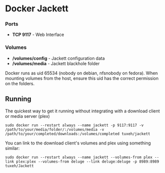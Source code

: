 # Docker Jackett

### Ports
- **TCP 9117** - Web Interface

### Volumes
- **/volumes/config** - Jackett configuration data
- **/volumes/media** - Jackett blackhole folder

Docker runs as uid 65534 (nobody on debian, nfsnobody on fedora). When mounting volumes from the host, ensure this uid has the correct permission on the folders.

## Running

The quickest way to get it running without integrating with a download client or media server (plex)
```
sudo docker run --restart always --name jackett -p 9117:9117 -v /path/to/your/media/folder/:/volumes/media -v /path/to/your/completed/downloads:/volumes/completed tuxeh/jackett
```

You can link to the download client's volumes and plex using something similar:
```
sudo docker run --restart always --name jackett --volumes-from plex --link plex:plex --volumes-from deluge --link deluge:deluge -p 8989:8989 tuxeh/Jackett
```
